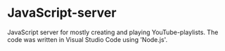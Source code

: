 # JavaScript-server
JavaScript server for mostly creating and playing YouTube-playlists.
The code was written in Visual Studio Code using 'Node.js'.
